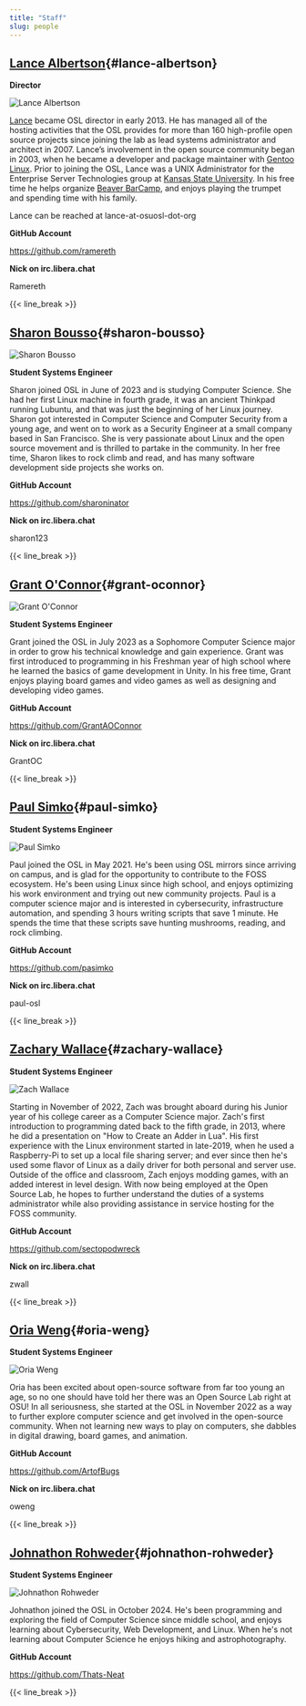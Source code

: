 ```yaml
---
title: "Staff"
slug: people
---
```


[Lance Albertson](#lance-albertson){#lance-albertson}
------------------

  **Director**

![Lance Albertson](/images/lalbertson.jpg#right-people)

[Lance](http://lancealbertson.com) became OSL director in early 2013. He has managed all of the hosting activities that the OSL provides for more
than 160 high-profile open source projects since joining the lab as lead systems administrator and architect in 2007.
Lance’s involvement in the open source community began in 2003, when he became a developer and package maintainer with
[Gentoo Linux](http://gentoo.org). Prior to joining the OSL, Lance was a UNIX Administrator for the Enterprise Server Technologies group
at [Kansas State University](http://ksu.edu). In his free time he helps organize [Beaver BarCamp](http://beaverbarcamp.org), and enjoys playing the trumpet and
spending time with his family.

Lance can be reached at lance-at-osuosl-dot-org

  **GitHub Account**

https://github.com/ramereth

  **Nick on irc.libera.chat**

Ramereth

{{< line_break >}}

[Sharon Bousso](#sharon-bousso){#sharon-bousso}
------------------

![Sharon Bousso](/images/sharon_bousso.png#right-people)

  **Student Systems Engineer**

Sharon joined OSL in June of 2023 and is studying Computer Science. She had her first Linux machine in fourth grade, it
was an ancient Thinkpad running Lubuntu, and that was just the beginning of her Linux journey. Sharon got interested in
Computer Science and Computer Security from a young age, and went on to work as a Security Engineer at a small company
based in San Francisco. She is very passionate about Linux and the open source movement and is thrilled to partake in
the community. In her free time, Sharon likes to rock climb and read, and has many software development side projects
she works on.

  **GitHub Account**

https://github.com/sharoninator

  **Nick on irc.libera.chat**

sharon123

{{< line_break >}}

[Grant O'Connor](#grant-oconnor){#grant-oconnor}
-----------------

![Grant O'Connor](/images/grant.jpg#right-people)

  **Student Systems Engineer**

Grant joined the OSL in July 2023 as a Sophomore Computer Science major in order to grow his technical knowledge and 
gain experience. Grant was first introduced to programming in his Freshman year of high school where he learned the 
basics of game development in Unity. In his free time, Grant enjoys playing board games and video games as well as 
designing and developing video games.

  **GitHub Account**

https://github.com/GrantAOConnor

  **Nick on irc.libera.chat**

GrantOC

{{< line_break >}}

[Paul Simko](#paul-simko){#paul-simko}
---------------

  **Student Systems Engineer**

![Paul Simko](/images/paul.png#right-people)

Paul joined the OSL in May 2021. He's been using OSL mirrors since arriving on
campus, and is glad for the opportunity to contribute to the FOSS ecosystem. He's
been using Linux since high school, and enjoys optimizing his work environment and
trying out new community projects.
Paul is a computer science major and is interested in cybersecurity,
infrastructure automation, and spending 3 hours writing scripts that save 1
minute. He spends the time that these scripts save hunting mushrooms, reading,
and rock climbing.

  **GitHub Account**

https://github.com/pasimko

  **Nick on irc.libera.chat**

paul-osl

{{< line_break >}}

[Zachary Wallace](#zachary-wallace){#zachary-wallace}
------------------

  **Student Systems Engineer**

![Zach Wallace](/images/zwall.png#right-people)

Starting in November of 2022, Zach was brought aboard during his Junior year of his college career as a Computer Science major. Zach's first introduction to programming dated back to the fifth grade, in 2013, where he did a presentation on "How to Create an Adder in Lua". His first experience with the Linux environment started in late-2019, when he used a Raspberry-Pi to set up a local file sharing server; and ever since then he's used some flavor of Linux as a daily driver for both personal and server use. Outside of the office and classroom, Zach enjoys modding games, with an added interest in level design. With now being employed at the Open Source Lab, he hopes to further understand the duties of a systems administrator while also providing assistance in service hosting for the FOSS community.

  **GitHub Account**

https://github.com/sectopodwreck

  **Nick on irc.libera.chat**

zwall

{{< line_break >}}

[Oria Weng](#oria-weng){#oria-weng}
------------------

  **Student Systems Engineer**

![Oria Weng](/images/o.webp#right-people)

Oria has been excited about open-source software from far too young an age, so no one should have told her there was an Open Source Lab right at OSU! In all seriousness, she started at the OSL in November 2022 as a way to further explore computer science and get involved in the open-source community. When not learning new ways to play on computers, she dabbles in digital drawing, board games, and animation.

  **GitHub Account**

https://github.com/ArtofBugs

  **Nick on irc.libera.chat**

oweng

{{< line_break >}}

[Johnathon Rohweder](#johnathon-rohweder){#johnathon-rohweder}
------------------

  **Student Systems Engineer**

![Johnathon Rohweder](/images/johnathon.jpg#right-people)

Johnathon joined the OSL in October 2024. He's been programming and exploring
the field of Computer Science since middle school, and enjoys learning about
Cybersecurity, Web Development, and Linux. When he's not learning about
Computer Science he enjoys hiking and astrophotography.

  **GitHub Account**

https://github.com/Thats-Neat

{{< line_break >}}
